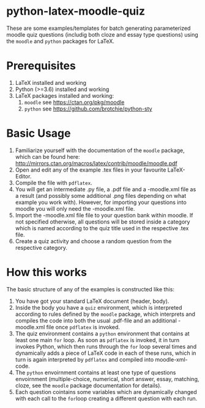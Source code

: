 # python-latex-moodle-quiz
These are some examples/templates for batch generating parameterized moodle quiz questions (includig both cloze and essay type questions) using the `moodle` and `python` packages for LaTeX.

Prerequisites
=============

1. LaTeX installed and working
1. Python (>=3.6) installed and working
1. LaTeX packages installed and working:
   1. `moodle` see https://ctan.org/pkg/moodle
   1. `python` see https://github.com/brotchie/python-sty
   
Basic Usage
===========

1. Familiarize yourself with the documentation of the `moodle` package, which can be found here: http://mirrors.ctan.org/macros/latex/contrib/moodle/moodle.pdf
1. Open and edit any of the example .tex files in your favourite LaTeX-Editor.
1. Compile the file with `pdflatex`.
1. You will get an intermediate .py file, a .pdf file and a -moodle.xml file as a result (and possibly some additional .png files depending on what example you work with). However, for importing your questions into moodle you will only need the -moodle.xml file.
1. Import the -moodle.xml file file to your question bank within moodle. If not specified otherwise, all questions will be stored inside a category which is named according to the quiz title used in the respective .tex file.
1. Create a quiz activity and choose a random question from the respective category.

How this works
==============

The basic structure of any of the examples is constructed like this:

1. You have got your standard LaTeX document (header, body).
1. Inside the body you have a `quiz` environment, which is interpreted according to rules defined by the `moodle` package, which interprets and compiles the code into both the usual .pdf-file and an additional -moodle.xml file once `pdflatex` is invoked.
1. The quiz environment contains a `python` environment that contains at least one main `for` loop. As soon as `pdflatex` is invoked, it in turn invokes Python, which then runs through the `for` loop several times and dynamically adds a piece of LaTeX code in each of these runs, which in turn is again interpreted by `pdflatex` and compiled into moodle-xml-code.
1. The `python` envoirnment contains at least one type of questions envoirnment (multiple-choice, numerical, short answer, essay, matching, cloze, see the `moodle` package documentation for details). 
1. Each question cointains some variables which are dynamically changed with each call to the `for`loop creating a different question with each run.

